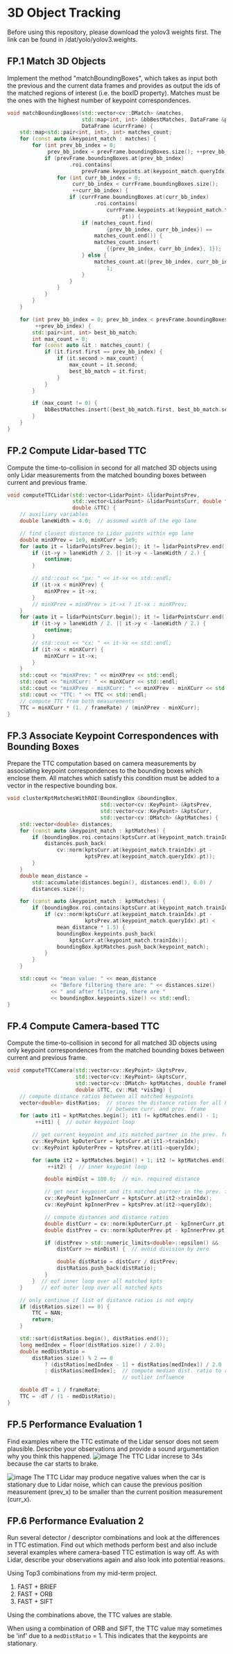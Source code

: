 # 3D Object Tracking
Before using this repository, please download the yolov3 weights first. The link can be found in /dat/yolo/yolov3.weights.

## FP.1 Match 3D Objects
Implement the method "matchBoundingBoxes", which takes as input both the previous and the current data frames and provides as output the ids of the matched regions of interest (i.e. the boxID property). Matches must be the ones with the highest number of keypoint correspondences.
``` c++
void matchBoundingBoxes(std::vector<cv::DMatch> &matches,
                        std::map<int, int> &bbBestMatches, DataFrame &prevFrame,
                        DataFrame &currFrame) {
    std::map<std::pair<int, int>, int> matches_count;
    for (const auto &keypoint_match : matches) {
        for (int prev_bb_index = 0;
             prev_bb_index < prevFrame.boundingBoxes.size(); ++prev_bb_index) {
            if (prevFrame.boundingBoxes.at(prev_bb_index)
                    .roi.contains(
                        prevFrame.keypoints.at(keypoint_match.queryIdx).pt)) {
                for (int curr_bb_index = 0;
                     curr_bb_index < currFrame.boundingBoxes.size();
                     ++curr_bb_index) {
                    if (currFrame.boundingBoxes.at(curr_bb_index)
                            .roi.contains(
                                currFrame.keypoints.at(keypoint_match.trainIdx)
                                    .pt)) {
                        if (matches_count.find(
                                {prev_bb_index, curr_bb_index}) ==
                            matches_count.end()) {
                            matches_count.insert(
                                {{prev_bb_index, curr_bb_index}, 1});
                        } else {
                            matches_count.at({prev_bb_index, curr_bb_index}) +=
                                1;
                        }
                    }
                }
            }
        }
    }

    for (int prev_bb_index = 0; prev_bb_index < prevFrame.boundingBoxes.size();
         ++prev_bb_index) {
        std::pair<int, int> best_bb_match;
        int max_count = 0;
        for (const auto &it : matches_count) {
            if (it.first.first == prev_bb_index) {
                if (it.second > max_count) {
                    max_count = it.second;
                    best_bb_match = it.first;
                }
            }
        }

        if (max_count != 0) {
            bbBestMatches.insert({best_bb_match.first, best_bb_match.second});
        }
    }
}
```

## FP.2 Compute Lidar-based TTC
Compute the time-to-collision in second for all matched 3D objects using only Lidar measurements from the matched bounding boxes between current and previous frame.
``` c++
void computeTTCLidar(std::vector<LidarPoint> &lidarPointsPrev,
                     std::vector<LidarPoint> &lidarPointsCurr, double frameRate,
                     double &TTC) {
    // auxiliary variables
    double laneWidth = 4.0;  // assumed width of the ego lane

    // find closest distance to Lidar points within ego lane
    double minXPrev = 1e9, minXCurr = 1e9;
    for (auto it = lidarPointsPrev.begin(); it != lidarPointsPrev.end(); ++it) {
        if (it->y > laneWidth / 2. || it->y < -laneWidth / 2.) {
            continue;
        }

        // std::cout << "px: " << it->x << std::endl;
        if (it->x < minXPrev) {
            minXPrev = it->x;
        }
        // minXPrev = minXPrev > it->x ? it->x : minXPrev;
    }
    for (auto it = lidarPointsCurr.begin(); it != lidarPointsCurr.end(); ++it) {
        if (it->y > laneWidth / 2. || it->y < -laneWidth / 2.) {
            continue;
        }
        // std::cout << "cx: " << it->x << std::endl;
        if (it->x < minXCurr) {
            minXCurr = it->x;
        }
    }
    std::cout << "minXPrev: " << minXPrev << std::endl;
    std::cout << "minXCurr: " << minXCurr << std::endl;
    std::cout << "minXPrev - minXCurr: " << minXPrev - minXCurr << std::endl;
    std::cout << "TTC: " << TTC << std::endl;
    // compute TTC from both measurements
    TTC = minXCurr * (1. / frameRate) / (minXPrev - minXCurr);
}
```

## FP.3 Associate Keypoint Correspondences with Bounding Boxes
Prepare the TTC computation based on camera measurements by associating keypoint correspondences to the bounding boxes which enclose them. All matches which satisfy this condition must be added to a vector in the respective bounding box.
``` c++
void clusterKptMatchesWithROI(BoundingBox &boundingBox,
                              std::vector<cv::KeyPoint> &kptsPrev,
                              std::vector<cv::KeyPoint> &kptsCurr,
                              std::vector<cv::DMatch> &kptMatches) {
    std::vector<double> distances;
    for (const auto &keypoint_match : kptMatches) {
        if (boundingBox.roi.contains(kptsCurr.at(keypoint_match.trainIdx).pt)) {
            distances.push_back(
                cv::norm(kptsCurr.at(keypoint_match.trainIdx).pt -
                         kptsPrev.at(keypoint_match.queryIdx).pt));
        }
    }
    double mean_distance =
        std::accumulate(distances.begin(), distances.end(), 0.0) /
        distances.size();

    for (const auto &keypoint_match : kptMatches) {
        if (boundingBox.roi.contains(kptsCurr.at(keypoint_match.trainIdx).pt)) {
            if (cv::norm(kptsCurr.at(keypoint_match.trainIdx).pt -
                         kptsPrev.at(keypoint_match.queryIdx).pt) <
                mean_distance * 1.5) {
                boundingBox.keypoints.push_back(
                    kptsCurr.at(keypoint_match.trainIdx));
                boundingBox.kptMatches.push_back(keypoint_match);
            }
        }
    }

    std::cout << "mean value: " << mean_distance
              << "Before filtering there are: " << distances.size()
              << " and after filtering, there are "
              << boundingBox.keypoints.size() << std::endl;
}
```

## FP.4 Compute Camera-based TTC
Compute the time-to-collision in second for all matched 3D objects using only keypoint correspondences from the matched bounding boxes between current and previous frame.
``` c++
void computeTTCCamera(std::vector<cv::KeyPoint> &kptsPrev,
                      std::vector<cv::KeyPoint> &kptsCurr,
                      std::vector<cv::DMatch> kptMatches, double frameRate,
                      double &TTC, cv::Mat *visImg) {
    // compute distance ratios between all matched keypoints
    vector<double> distRatios;  // stores the distance ratios for all keypoints
                                // between curr. and prev. frame
    for (auto it1 = kptMatches.begin(); it1 != kptMatches.end() - 1;
         ++it1) {  // outer keypoint loop

        // get current keypoint and its matched partner in the prev. frame
        cv::KeyPoint kpOuterCurr = kptsCurr.at(it1->trainIdx);
        cv::KeyPoint kpOuterPrev = kptsPrev.at(it1->queryIdx);

        for (auto it2 = kptMatches.begin() + 1; it2 != kptMatches.end();
             ++it2) {  // inner keypoint loop

            double minDist = 100.0;  // min. required distance

            // get next keypoint and its matched partner in the prev. frame
            cv::KeyPoint kpInnerCurr = kptsCurr.at(it2->trainIdx);
            cv::KeyPoint kpInnerPrev = kptsPrev.at(it2->queryIdx);

            // compute distances and distance ratios
            double distCurr = cv::norm(kpOuterCurr.pt - kpInnerCurr.pt);
            double distPrev = cv::norm(kpOuterPrev.pt - kpInnerPrev.pt);

            if (distPrev > std::numeric_limits<double>::epsilon() &&
                distCurr >= minDist) {  // avoid division by zero

                double distRatio = distCurr / distPrev;
                distRatios.push_back(distRatio);
            }
        }  // eof inner loop over all matched kpts
    }      // eof outer loop over all matched kpts

    // only continue if list of distance ratios is not empty
    if (distRatios.size() == 0) {
        TTC = NAN;
        return;
    }

    std::sort(distRatios.begin(), distRatios.end());
    long medIndex = floor(distRatios.size() / 2.0);
    double medDistRatio =
        distRatios.size() % 2 == 0
            ? (distRatios[medIndex - 1] + distRatios[medIndex]) / 2.0
            : distRatios[medIndex];  // compute median dist. ratio to remove
                                     // outlier influence

    double dT = 1 / frameRate;
    TTC = -dT / (1 - medDistRatio);
}
```

## FP.5 Performance Evaluation 1
Find examples where the TTC estimate of the Lidar sensor does not seem plausible. Describe your observations and provide a sound argumentation why you think this happened.
![image](fp5-1.png)
The TTC Lidar increse to 34s because the car starts to brake.

![image](fp5-2.png)
The TTC Lidar may produce negative values when the car is stationary due to Lidar noise, which can cause the previous position measurement (prev_x) to be smaller than the current position measurement (curr_x).

## FP.6 Performance Evaluation 2
Run several detector / descriptor combinations and look at the differences in TTC estimation. Find out which methods perform best and also include several examples where camera-based TTC estimation is way off. As with Lidar, describe your observations again and also look into potential reasons.

Using Top3 combinations from my mid-term project.
1. FAST + BRIEF
2. FAST + ORB
3. FAST + SIFT

Using the combinations above, the TTC values are stable.

When using a combination of ORB and SIFT, the TTC value may sometimes be 'inf' due to a `medDistRatio` = 1. This indicates that the keypoints are stationary.